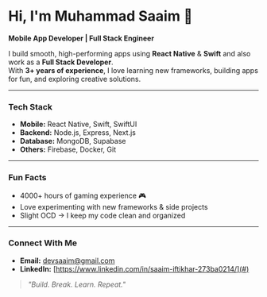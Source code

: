 # Hi, I'm Muhammad Saaim 👋

**Mobile App Developer | Full Stack Engineer**

I build smooth, high-performing apps using **React Native** & **Swift** and also work as a **Full Stack Developer**.  
With **3+ years of experience**, I love learning new frameworks, building apps for fun, and exploring creative solutions.

---

### Tech Stack
- **Mobile:** React Native, Swift, SwiftUI  
- **Backend:** Node.js, Express, Next.js  
- **Database:** MongoDB, Supabase  
- **Others:** Firebase, Docker, Git

---

### Fun Facts
- 4000+ hours of gaming experience 🎮  
- Love experimenting with new frameworks & side projects  
- Slight OCD → I keep my code clean and organized 

---

### Connect With Me
- **Email:** [devsaaim@gmail.com](mailto:devsaaim@gmail.com)  
- **LinkedIn:** [https://www.linkedin.com/in/saaim-iftikhar-273ba0214/](#)

> *"Build. Break. Learn. Repeat."*

